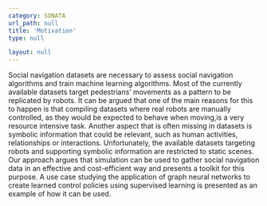 ```yaml
---
category: SONATA
url_path: null
title: 'Motivation'
type: null

layout: null
---
```


Social navigation datasets are necessary to assess social navigation algorithms and train machine learning algorithms. Most of the currently available datasets target pedestrians’ movements as a pattern to be replicated by robots. It can be argued that one of the main reasons for this to happen is that compiling datasets where real robots are manually controlled, as they would be expected to behave when moving,is a very resource intensive task. Another aspect that is often missing in datasets is symbolic information that could be relevant, such as human activities, relationships or interactions. Unfortunately, the available datasets targeting robots and supporting symbolic information are restricted to static scenes. Our approach argues that simulation can be used to gather social navigation data in an effective and cost-efficient way and presents a toolkit for this purpose. A use case studying the application of graph neural networks to create learned control policies using supervised learning is presented as an example of how it can be used.
